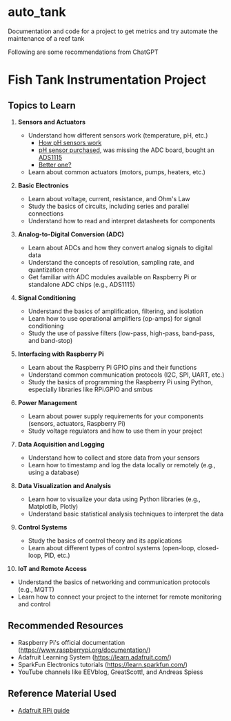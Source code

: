 # auto_tank
Documentation and code for a project to get metrics and try automate the maintenance of a reef tank

Following are some recommendations from ChatGPT

# Fish Tank Instrumentation Project

## Topics to Learn

1. **Sensors and Actuators**
   - Understand how different sensors work (temperature, pH, etc.)
      - [How pH sensors work](https://in-situ.com/en/faq/water-quality-information/ph-faqs/how-do-ph-sensors-work)
      - [pH sensor purchased](https://www.aliexpress.com/item/1005004359552599.html?spm=a2g0o.order_detail.order_detail_item.4.2f02f19ct9c07W), was missing the ADC board, bought an [ADS1115](https://instantpanel.co.nz/product/ads1115-16-bit-adc---4-channel-with-programmable-gain-amplifier.html)
      - [Better one?](https://nz.rs-online.com/web/p/arduino-compatible-boards-kits/2163779)
   - Learn about common actuators (motors, pumps, heaters, etc.)

2. **Basic Electronics**
   - Learn about voltage, current, resistance, and Ohm's Law
   - Study the basics of circuits, including series and parallel connections
   - Understand how to read and interpret datasheets for components

3. **Analog-to-Digital Conversion (ADC)**
   - Learn about ADCs and how they convert analog signals to digital data
   - Understand the concepts of resolution, sampling rate, and quantization error
   - Get familiar with ADC modules available on Raspberry Pi or standalone ADC chips (e.g., ADS1115)

4. **Signal Conditioning**
   - Understand the basics of amplification, filtering, and isolation
   - Learn how to use operational amplifiers (op-amps) for signal conditioning
   - Study the use of passive filters (low-pass, high-pass, band-pass, and band-stop)

5. **Interfacing with Raspberry Pi**
   - Learn about the Raspberry Pi GPIO pins and their functions
   - Understand common communication protocols (I2C, SPI, UART, etc.)
   - Study the basics of programming the Raspberry Pi using Python, especially libraries like RPi.GPIO and smbus

6. **Power Management**
   - Learn about power supply requirements for your components (sensors, actuators, Raspberry Pi)
   - Study voltage regulators and how to use them in your project

7. **Data Acquisition and Logging**
   - Understand how to collect and store data from your sensors
   - Learn how to timestamp and log the data locally or remotely (e.g., using a database)

8. **Data Visualization and Analysis**
   - Learn how to visualize your data using Python libraries (e.g., Matplotlib, Plotly)
   - Understand basic statistical analysis techniques to interpret the data

9. **Control Systems**
   - Study the basics of control theory and its applications
   - Learn about different types of control systems (open-loop, closed-loop, PID, etc.)

10. **IoT and Remote Access**
   - Understand the basics of networking and communication protocols (e.g., MQTT)
   - Learn how to connect your project to the internet for remote monitoring and control

## Recommended Resources

- Raspberry Pi's official documentation (https://www.raspberrypi.org/documentation/)
- Adafruit Learning System (https://learn.adafruit.com/)
- SparkFun Electronics tutorials (https://learn.sparkfun.com/)
- YouTube channels like EEVblog, GreatScott!, and Andreas Spiess

## Reference Material Used

* [Adafruit RPi guide](https://learn.adafruit.com/raspberry-pi-analog-to-digital-converters/ads1015-slash-ads1115)


